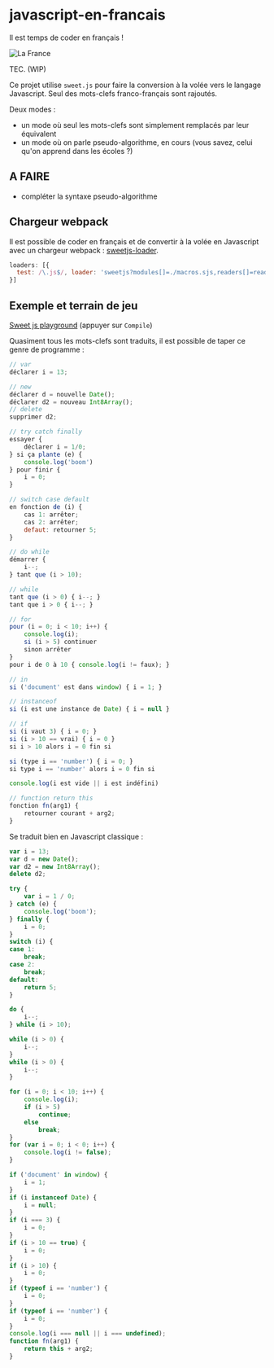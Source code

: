 # javascript-en-francais

Il est temps de coder en français !

![La France](https://rawgit.com/chtefi/javascript-en-francais/master/France.png)

TEC. (WIP)

Ce projet utilise `sweet.js` pour faire la conversion à la volée vers le langage Javascript.
Seul des mots-clefs franco-français sont rajoutés.

Deux modes :

- un mode où seul les mots-clefs sont simplement remplacés par leur équivalent
- un mode où on parle pseudo-algorithme, en cours (vous savez, celui qu'on apprend dans les écoles ?)

## A FAIRE

- compléter la syntaxe pseudo-algorithme

## Chargeur webpack

Il est possible de coder en français et de convertir à la volée en Javascript avec un chargeur webpack : [sweetjs-loader](https://github.com/jlongster/sweetjs-loader).

```js
loaders: [{
  test: /\.js$/, loader: 'sweetjs?modules[]=./macros.sjs,readers[]=reader-mod'
}]
```

## Exemple et terrain de jeu

[Sweet js playground](http://goo.gl/2d6R3G) (appuyer sur `Compile`)

Quasiment tous les mots-clefs sont traduits, il est possible de taper ce genre de programme :

```js
// var
déclarer i = 13;

// new
déclarer d = nouvelle Date();
déclarer d2 = nouveau Int8Array();
// delete
supprimer d2;

// try catch finally
essayer {
    déclarer i = 1/0;
} si ça plante (e) {
    console.log('boom')
} pour finir {
    i = 0;
}

// switch case default
en fonction de (i) {
    cas 1: arrêter;
    cas 2: arrêter;
    defaut: retourner 5;
}

// do while
démarrer {
    i--;
} tant que (i > 10);

// while
tant que (i > 0) { i--; }
tant que i > 0 { i--; }

// for
pour (i = 0; i < 10; i++) {
    console.log(i);
    si (i > 5) continuer
    sinon arrêter
}
pour i de 0 à 10 { console.log(i != faux); }

// in
si ('document' est dans window) { i = 1; }

// instanceof
si (i est une instance de Date) { i = null }

// if
si (i vaut 3) { i = 0; }
si (i > 10 == vrai) { i = 0 }
si i > 10 alors i = 0 fin si

si (type i == 'number') { i = 0; }
si type i == 'number' alors i = 0 fin si

console.log(i est vide || i est indéfini)

// function return this
fonction fn(arg1) {
    retourner courant + arg2;
}

```

Se traduit bien en Javascript classique :

```js
var i = 13;
var d = new Date();
var d2 = new Int8Array();
delete d2;

try {
    var i = 1 / 0;
} catch (e) {
    console.log('boom');
} finally {
    i = 0;
}
switch (i) {
case 1:
    break;
case 2:
    break;
default:
    return 5;
}

do {
    i--;
} while (i > 10);

while (i > 0) {
    i--;
}
while (i > 0) {
    i--;
}

for (i = 0; i < 10; i++) {
    console.log(i);
    if (i > 5)
        continue;
    else
        break;
}
for (var i = 0; i < 0; i++) {
    console.log(i != false);
}

if ('document' in window) {
    i = 1;
}
if (i instanceof Date) {
    i = null;
}
if (i === 3) {
    i = 0;
}
if (i > 10 == true) {
    i = 0;
}
if (i > 10) {
    i = 0;
}
if (typeof i == 'number') {
    i = 0;
}
if (typeof i == 'number') {
    i = 0;
}
console.log(i === null || i === undefined);
function fn(arg1) {
    return this + arg2;
}
```
